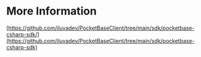 # More Information
  [https://github.com/iluvadev/PocketBaseClient/tree/main/sdk/pocketbase-csharp-sdk/](https://github.com/iluvadev/PocketBaseClient/tree/main/sdk/pocketbase-csharp-sdk)